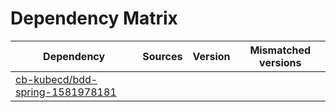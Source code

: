 # Dependency Matrix

Dependency | Sources | Version | Mismatched versions
---------- | ------- | ------- | -------------------
[cb-kubecd/bdd-spring-1581978181](https://github.com/cb-kubecd/bdd-spring-1581978181.git) |  | []() | 

